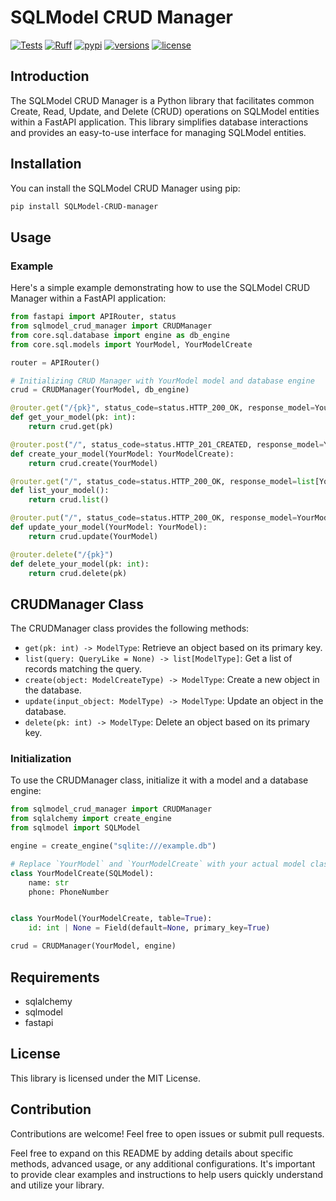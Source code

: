 # SQLModel CRUD Manager

[![Tests](https://github.com/EChachati/SQLModel-CRUD-manager/actions/workflows/testing.yml/badge.svg?branch=master)](https://github.com/EChachati/SQLModel-CRUD-manager/actions/workflows/testing.yml)
[![Ruff](https://github.com/EChachati/SQLModel-CRUD-manager/actions/workflows/linter.yml/badge.svg)](https://github.com/EChachati/SQLModel-CRUD-manager/actions/workflows/linter.yml)
[![pypi](https://img.shields.io/pypi/v/SQLModel-CRUD-manager.svg)](https://pypi.python.org/pypi/SQLModel-CRUD-manager)
[![versions](https://img.shields.io/pypi/pyversions/SQLModel-CRUD-manager.svg)](https://github.com/EChachati/SQLModel-CRUD-manager)
[![license](https://img.shields.io/github/license/EChachati/SQLModel-CRUD-manager.svg)](https://github.com/EChachati/SQLModel-CRUD-manager/blob/master/LICENSE)

## Introduction

The SQLModel CRUD Manager is a Python library that facilitates common Create, Read, Update, and Delete (CRUD) operations on SQLModel entities within a FastAPI application. This library simplifies database interactions and provides an easy-to-use interface for managing SQLModel entities.

## Installation

You can install the SQLModel CRUD Manager using pip:

```bash
pip install SQLModel-CRUD-manager
```

## Usage

### Example

Here's a simple example demonstrating how to use the SQLModel CRUD Manager within a FastAPI application:

```python
from fastapi import APIRouter, status
from sqlmodel_crud_manager import CRUDManager
from core.sql.database import engine as db_engine
from core.sql.models import YourModel, YourModelCreate

router = APIRouter()

# Initializing CRUD Manager with YourModel model and database engine
crud = CRUDManager(YourModel, db_engine)

@router.get("/{pk}", status_code=status.HTTP_200_OK, response_model=YourModel)
def get_your_model(pk: int):
    return crud.get(pk)

@router.post("/", status_code=status.HTTP_201_CREATED, response_model=YourModel)
def create_your_model(YourModel: YourModelCreate):
    return crud.create(YourModel)

@router.get("/", status_code=status.HTTP_200_OK, response_model=list[YourModel])
def list_your_model():
    return crud.list()

@router.put("/", status_code=status.HTTP_200_OK, response_model=YourModel)
def update_your_model(YourModel: YourModel):
    return crud.update(YourModel)

@router.delete("/{pk}")
def delete_your_model(pk: int):
    return crud.delete(pk)
```

## CRUDManager Class

The CRUDManager class provides the following methods:

- `get(pk: int) -> ModelType`: Retrieve an object based on its primary key.
- `list(query: QueryLike = None) -> list[ModelType]`: Get a list of records matching the query.
- `create(object: ModelCreateType) -> ModelType`: Create a new object in the database.
- `update(input_object: ModelType) -> ModelType`: Update an object in the database.
- `delete(pk: int) -> ModelType`: Delete an object based on its primary key.

### Initialization

To use the CRUDManager class, initialize it with a model and a database engine:

```python
from sqlmodel_crud_manager import CRUDManager
from sqlalchemy import create_engine
from sqlmodel import SQLModel

engine = create_engine("sqlite:///example.db")

# Replace `YourModel` and `YourModelCreate` with your actual model classes
class YourModelCreate(SQLModel):
    name: str
    phone: PhoneNumber


class YourModel(YourModelCreate, table=True):
    id: int | None = Field(default=None, primary_key=True)

crud = CRUDManager(YourModel, engine)
```

## Requirements

- sqlalchemy
- sqlmodel
- fastapi

## License

This library is licensed under the MIT License.

## Contribution

Contributions are welcome! Feel free to open issues or submit pull requests.

Feel free to expand on this README by adding details about specific methods, advanced usage, or any additional configurations. It's important to provide clear examples and instructions to help users quickly understand and utilize your library.
